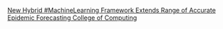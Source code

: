 [New Hybrid #MachineLearning Framework Extends Range of Accurate Epidemic Forecasting   College of Computing](https://qi.tc/qi/111620)